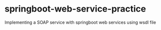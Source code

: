 # springboot-web-service-practice
Implementing a SOAP service with springboot web services using wsdl file
